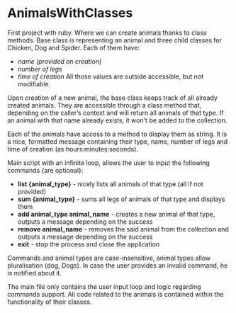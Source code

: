 # AnimalsWithClasses

First project with ruby. Where we can create animals thanks to class methods.
Base class is representing an animal and three child classes for Chicken, Dog and Spider. Each of them have:

- _name (provided on creation)_
- _number of legs_
- _time of creation_
  All those values are outside accessible, but not modifiable.

Upon creation of a new animal, the base class keeps track of all already created animals. They are accessible through a class method that, depending on the caller’s context and will return all animals of that type. If an animal with that name already exists, it won't be added to the collection.

Each of the animals have access to a method to display them as string. It is a nice, formatted message containing their type, name, number of legs and time of creation (as hours:minutes:seconds).

Main script with an infinite loop, allows the user to input the following commands {are optional}:

- **list {animal_type}** - nicely lists all animals of that type (all if not provided)
- **sum {animal_type}** - sums all legs of animals of that type and displays them
- **add animal_type animal_name** - creates a new animal of that type, outputs a message depending on the success
- **remove animal_name** - removes the said animal from the collection and outputs a message depending on the success
- **exit** - stop the process and close the application

Commands and animal types are case-insensitive, animal types allow pluralisation (dog, Dogs). In case the user provides an invalid command, he is notified about it.

The main file only contains the user input loop and logic regarding commands support. All code related to the animals is contained within the functionality of their classes.

